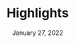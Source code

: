 ---
layout: proto/highlights
categories: [prototype, highlight]
title: Highlights
page-title: Highlights
type: [sub-nav-item, prototype]
permalink: /prototype/highlights/
description: Highlights page
date: "January 27, 2022"
hero-image: https://via.placeholder.com/1200x300
intro-text:  Since 1989, the U.S. Global Change Research Program (USGCRP) has submitted annual reports to Congress called Our Changing Planet. The reports describe the status of USGCRP research activities, provide progress updates, and document recent accomplishments. In particular, Our Changing Planet highlights progress and accomplishments in interagency activities. These highlights represent the broad spectrum of USGCRP activities that extend from Earth system observations, modeling, and fundamental research through synthesis and assessment, decision support, education, and public engagement. Highlights describe the state of science at the time of publication of each yearly report, and may not reflect more recent advances in understanding. The date of publication of the source report is noted on each highlight page.
body-text: Lorem ipsum dolor sit amet, consectetur adipiscing elit, sed do eiusmod tempor incididunt ut labore et dolore magna aliqua. Interdum velit euismod in pellentesque. Libero justo laoreet sit amet cursus. Purus semper eget duis at tellus. Nisl vel pretium lectus quam id leo in vitae turpis. Sed risus pretium quam vulputate dignissim suspendisse in. Lacinia quis vel eros donec ac. Neque volutpat ac tincidunt vitae semper quis lectus nulla at. Odio ut enim blandit volutpat. Sed pulvinar proin gravida hendrerit. Lorem ipsum dolor sit amet, consectetur adipiscing elit, sed do eiusmod tempor incididunt ut labore et dolore magna aliqua. Interdum velit euismod in pellentesque. Libero justo laoreet sit amet cursus. Purus semper eget duis at tellus. Nisl vel pretium lectus quam id leo in vitae turpis. Sed risus pretium quam vulputate dignissim suspendisse in. Lacinia quis vel eros donec ac. Neque volutpat ac tincidunt vitae semper quis lectus nulla at. Odio ut enim blandit volutpat. Sed pulvinar proin gravida hendrerit.
accordion:
  - title: Topic
    content: Filters
  - title: Agency
    content: Filters
  - title: Region
    content: Filters
  - title: Year
    content: Filters
highlights:
  - title: Improving monitoring of forest carbon stocks
    tags: Observations
    url: https://globalchange.netlify.app/prototype/highlights-details/
    img: https://via.placeholder.com/220
    content: SilvaCarbon leverages state-of-the-art science and technology to advance the generation and use of information in managing forest and terrestrial carbon.
    link: Read More
  - title: Tracking the impacts of climate change on agriculture
    tags: Agriculture & Food
    url: https://globalchange.netlify.app/prototype/highlights-details/
    content: The recent USDA Climate Change Indicators for Agriculture report provides national, regional, and local information to support effective decision-making by U.S. agricultural producers, resource managers, policy makers, and other users.[1]...
    link: Read More
  - title: Communicating climate change
    tags: Indicators
    url: https://globalchange.netlify.app/prototype/highlights-details/
    img: https://via.placeholder.com/220
    content: Climate indicators show trends over time in important aspects of our environment, such as greenhouse gas levels in the atmosphere and the start of spring each year. Indicators are based on long-term, consistently collected data and can be used to assess risks and vulnerabilities from a changing climate and to inform response actions. IndIWG developed an interagency web platform for...
    link: Read More
  - title: Understanding climate change refugia
    tags: Ecosystems & Biodiversity
    url: https://globalchange.netlify.app/prototype/highlights-details/
    img: https://via.placeholder.com/220
    content: An increasingly important climate change adaptation strategy is to focus conservation on climate change refugia, or areas that are relatively buffered from contemporary climate change. Protection and management of climate change refugia can help shelter native species and ecosystems from current climate change impacts and provide longer-term havens that protect valued ecological and sociocultural resources. The U.S. Geological Survey and EPA,...
    link: Read More
  - title: Informing agricultural operations
    tags: Data & Tools
    url: https://globalchange.netlify.app/prototype/highlights-details/
    img: https://via.placeholder.com/220
    content: Soil moisture data are used to plan crop planting, forecast yields, track droughts or floods, and improve weather forecasts, and can also be used to track changing conditions for U.S. agriculture over time. A new tool developed by USDA makes soil moisture data from NASA available to farmers, researchers, and other users.
    link: Read More
  - title: Co-designing climate change adaptation strategies with land managers
    tags: Ecosystems & Biodiversity
    url: https://globalchange.netlify.app/prototype/highlights-details/
    content: Climate change increases uncertainty about future conditions affecting land and natural resources, creating new challenges for land managers working to sustain healthy ecosystems and ecosystem services. In 2020, the Northern Institute of Applied Climate Science (NIACS) and the USDA Northern Forests Climate Hub worked side-by-side with land managers to advance regionally specific climate change adaptation strategies. The NIACS...
    link: Read More
---